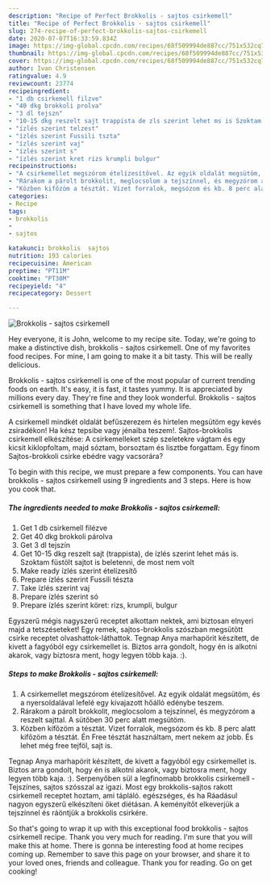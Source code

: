 ```yaml
---
description: "Recipe of Perfect Brokkolis - sajtos csirkemell"
title: "Recipe of Perfect Brokkolis - sajtos csirkemell"
slug: 274-recipe-of-perfect-brokkolis-sajtos-csirkemell
date: 2020-07-07T16:33:59.834Z
image: https://img-global.cpcdn.com/recipes/68f509994de887cc/751x532cq70/brokkolis-sajtos-csirkemell-recept-foto.jpg
thumbnail: https://img-global.cpcdn.com/recipes/68f509994de887cc/751x532cq70/brokkolis-sajtos-csirkemell-recept-foto.jpg
cover: https://img-global.cpcdn.com/recipes/68f509994de887cc/751x532cq70/brokkolis-sajtos-csirkemell-recept-foto.jpg
author: Ivan Christensen
ratingvalue: 4.9
reviewcount: 23774
recipeingredient:
- "1 db csirkemell filzve"
- "40 dkg brokkoli prolva"
- "3 dl tejszn"
- "10-15 dkg reszelt sajt trappista de zls szerint lehet ms is Szoktam fstlt sajtot is beletenni de most nem volt"
- "ízlés szerint telzest"
- "ízlés szerint Fussili tszta"
- "ízlés szerint vaj"
- "ízlés szerint s"
- "ízlés szerint kret rizs krumpli bulgur"
recipeinstructions:
- "A csirkemellet megszórom ételízesítővel. Az egyik oldalát megsütöm, és a nyersoldalával lefelé egy kivajazott hőálló edénybe teszem."
- "Rárakom a párolt brokkolit, meglocsolom a tejszínnel, és megyzórom a reszelt sajttal. A sütőben 30 perc alatt megsütöm."
- "Közben kifőzöm a tésztát. Vizet forralok, megsózom és kb. 8 perc alatt kifőzöm a tésztát. Én Free tésztát használtam, mert nekem az jobb. És lehet még free tejföl, sajt is."
categories:
- Recipe
tags:
- brokkolis
- 
- sajtos

katakunci: brokkolis  sajtos 
nutrition: 193 calories
recipecuisine: American
preptime: "PT11M"
cooktime: "PT30M"
recipeyield: "4"
recipecategory: Dessert

---
```



![Brokkolis - sajtos csirkemell](https://img-global.cpcdn.com/recipes/68f509994de887cc/751x532cq70/brokkolis-sajtos-csirkemell-recept-foto.jpg)

Hey everyone, it is John, welcome to my recipe site. Today, we're going to make a distinctive dish, brokkolis - sajtos csirkemell. One of my favorites food recipes. For mine, I am going to make it a bit tasty. This will be really delicious.

Brokkolis - sajtos csirkemell is one of the most popular of current trending foods on earth. It's easy, it is fast, it tastes yummy. It is appreciated by millions every day. They're fine and they look wonderful. Brokkolis - sajtos csirkemell is something that I have loved my whole life.

A csirkemell mindkét oldalát befűszerezem és hirtelen megsütöm egy kevés zsiradékon! Ha kész tepsibe vagy jénaiba teszem!. Sajtos-brokkolis csirkemell elkészítése: A csirkemelleket szép szeletekre vágtam és egy kicsit kiklopfoltam, majd sóztam, borsoztam és lisztbe forgattam. Egy finom Sajtos-brokkoli csirke ebédre vagy vacsorára?


To begin with this recipe, we must prepare a few components. You can have brokkolis - sajtos csirkemell using 9 ingredients and 3 steps. Here is how you cook that.

<!--inarticleads1-->

##### The ingredients needed to make Brokkolis - sajtos csirkemell:

1. Get 1 db csirkemell filézve
1. Get 40 dkg brokkoli párolva
1. Get 3 dl tejszín
1. Get 10-15 dkg reszelt sajt (trappista), de ízlés szerint lehet más is. Szoktam füstölt sajtot is beletenni, de most nem volt
1. Make ready ízlés szerint ételízesítő
1. Prepare ízlés szerint Fussili tészta
1. Take ízlés szerint vaj
1. Prepare ízlés szerint só
1. Prepare ízlés szerint köret: rizs, krumpli, bulgur


Egyszerű mégis nagyszerű receptet alkottam nektek, ami biztosan elnyeri majd a tetszéseteket! Egy remek, sajtos-brokkolis szószban megsütött csirke receptet olvashattok-láthattok. Tegnap Anya marhapörit készített, de kivett a fagyóból egy csirkemellet is. Biztos arra gondolt, hogy én is alkotni akarok, vagy biztosra ment, hogy legyen több kaja. :). 

<!--inarticleads2-->

##### Steps to make Brokkolis - sajtos csirkemell:

1. A csirkemellet megszórom ételízesítővel. Az egyik oldalát megsütöm, és a nyersoldalával lefelé egy kivajazott hőálló edénybe teszem.
1. Rárakom a párolt brokkolit, meglocsolom a tejszínnel, és megyzórom a reszelt sajttal. A sütőben 30 perc alatt megsütöm.
1. Közben kifőzöm a tésztát. Vizet forralok, megsózom és kb. 8 perc alatt kifőzöm a tésztát. Én Free tésztát használtam, mert nekem az jobb. És lehet még free tejföl, sajt is.


Tegnap Anya marhapörit készített, de kivett a fagyóból egy csirkemellet is. Biztos arra gondolt, hogy én is alkotni akarok, vagy biztosra ment, hogy legyen több kaja. :). Serpenyőben sül a legfinomabb brokkolis csirkemell - Tejszínes, sajtos szósszal az igazi. Most egy brokkolis-sajtos rakott csirkemell receptet hoztam, ami tápláló. egészséges, és ha Ráadásul nagyon egyszerű elkészíteni őket diétásan. A keményítőt elkeverjük a tejszínnel és ráöntjük a brokkolis csirkére. 

So that's going to wrap it up with this exceptional food brokkolis - sajtos csirkemell recipe. Thank you very much for reading. I'm sure that you will make this at home. There is gonna be interesting food at home recipes coming up. Remember to save this page on your browser, and share it to your loved ones, friends and colleague. Thank you for reading. Go on get cooking!
